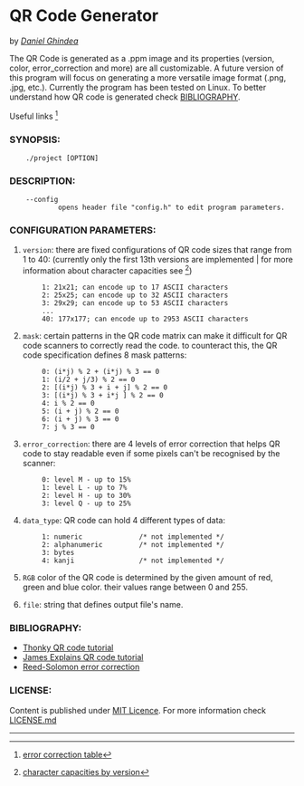 # **QR Code Generator**
by [*Daniel Ghindea*](https://github.com/Ghindea)

The QR Code is generated as a .ppm image and its properties (version, color, error_correction and more) are all customizable. A future version of this program will focus on generating a more versatile image format (.png, .jpg, etc.). Currently the program has been tested on Linux.
To better understand how QR code is generated check [BIBLIOGRAPHY](#bibliography).

Useful links [^2]
###  SYNOPSIS:
        ./project [OPTION]
###  DESCRIPTION:
        --config
                opens header file "config.h" to edit program parameters.
### CONFIGURATION PARAMETERS:
1. `version`: there are fixed configurations of QR code sizes that range from 1 to 40: (currently only the first 13th versions are implemented | for more information about character capacities see [^1])
```
        1: 21x21; can encode up to 17 ASCII characters
        2: 25x25; can encode up to 32 ASCII characters
        3: 29x29; can encode up to 53 ASCII characters
        ...
        40: 177x177; can encode up to 2953 ASCII characters
```                

2. `mask`: certain patterns in the QR code matrix can make it difficult for QR code scanners to correctly read the code. to counteract this, the QR code specification defines 8 mask patterns:
```
        0: (i*j) % 2 + (i*j) % 3 == 0
        1: (i/2 + j/3) % 2 == 0
        2: [(i*j) % 3 + i + j] % 2 == 0
        3: [(i*j) % 3 + i*j ] % 2 == 0
        4: i % 2 == 0
        5: (i + j) % 2 == 0
        6: (i + j) % 3 == 0
        7: j % 3 == 0
```
3. `error_correction`: there are 4 levels of error correction that helps QR code to stay readable even if some pixels can't be recognised by the scanner:
```
        0: level M - up to 15%
        1: level L - up to 7%
        2: level H - up to 30%
        3: level Q - up to 25% 
```
4. `data_type`: QR code can hold 4 different types of data:
```
        1: numeric              /* not implemented */
        2: alphanumeric         /* not implemented */
        3: bytes
        4: kanji                /* not implemented */
```        
5. `RGB` color of the QR code is determined by the given amount of red, green and blue color. their values range between 0 and 255.

6. `file`: string that defines output file's name.

### BIBLIOGRAPHY:
- [Thonky QR code tutorial](https://www.thonky.com/qr-code-tutorial/)
- [James Explains QR code tutorial](https://www.youtube.com/watch?v=142TGhaTMtI&t=95s)
- [Reed-Solomon error correction](https://en.wikipedia.org/wiki/Reed%E2%80%93Solomon_error_correction)

### LICENSE:
Content is published under [MIT Licence](https://en.wikipedia.org/wiki/MIT_License). For more information check [LICENSE.md](https://github.com/Ghindea/QR_code_beta/blob/master/LICENSE.md)

---
[^1]: [character capacities by version](https://www.thonky.com/qr-code-tutorial/character-capacities)
[^2]: [error correction table](https://www.thonky.com/qr-code-tutorial/error-correction-table)